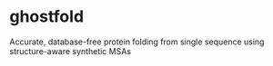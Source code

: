 # ghostfold
Accurate, database-free protein folding from single sequence using structure-aware synthetic MSAs
